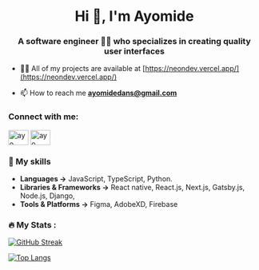 <h1 align="center">Hi 👋, I'm Ayomide</h1>
<h3 align="center">A software engineer 👩‍💻 who specializes in creating quality user interfaces</h3>

- 👨‍💻 All of my projects are available at [https://neondev.vercel.app/](https://neondev.vercel.app/)

- 📫 How to reach me **ayomidedans@gmail.com**

<h3 align="left">Connect with me:</h3>
<p align="left">
<a href="https://twitter.com/IIayomide" target="blank"><img align="center" src="https://raw.githubusercontent.com/rahuldkjain/github-profile-readme-generator/master/src/images/icons/Social/twitter.svg" alt="ayo" height="30" width="40" /></a>
<a href="https://www.linkedin.com/in/ayomidedaniel/" target="blank"><img align="center" src="https://raw.githubusercontent.com/rahuldkjain/github-profile-readme-generator/master/src/images/icons/Social/linked-in-alt.svg" alt="ayo" height="30" width="40" /></a>
</p>


### 🚀 My skills 

- **Languages →** JavaScript, TypeScript, Python.
- **Libraries & Frameworks →** React native, React.js, Next.js, Gatsby.js, Node.js, Django, 
- **Tools & Platforms →** Figma, AdobeXD, Firebase


### :fire: My Stats :
[![GitHub Streak](https://streak-stats.demolab.com?user=ayomidedaniel1&theme=holi-theme&border_radius=5)](https://git.io/streak-stats)

[![Top Langs](https://github-readme-stats.vercel.app/api/top-langs/?username=ayomidedaniel1&layout=compact&theme=vision-friendly-dark)](https://github.com/anuraghazra/github-readme-stats)
